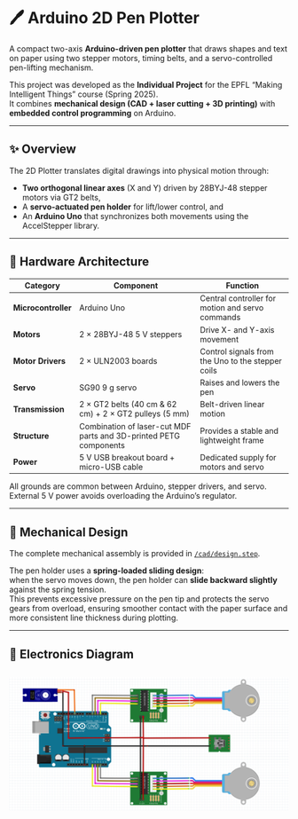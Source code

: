 # 🖊️ Arduino 2D Pen Plotter

A compact two-axis **Arduino-driven pen plotter** that draws shapes and text on paper using two stepper motors, timing belts, and a servo-controlled pen-lifting mechanism.

This project was developed as the **Individual Project** for the EPFL “Making Intelligent Things” course (Spring 2025).  
It combines **mechanical design (CAD + laser cutting + 3D printing)** with **embedded control programming** on Arduino.

---

## ✨ Overview

The 2D Plotter translates digital drawings into physical motion through:
- **Two orthogonal linear axes** (X and Y) driven by 28BYJ-48 stepper motors via GT2 belts,  
- A **servo-actuated pen holder** for lift/lower control, and  
- An **Arduino Uno** that synchronizes both movements using the AccelStepper library.

---

## 🧠 Hardware Architecture

| Category | Component | Function |
|-----------|------------|-----------|
| **Microcontroller** | Arduino Uno | Central controller for motion and servo commands |
| **Motors** | 2 × 28BYJ-48 5 V steppers | Drive X- and Y-axis movement |
| **Motor Drivers** | 2 × ULN2003 boards | Control signals from the Uno to the stepper coils |
| **Servo** | SG90 9 g servo | Raises and lowers the pen |
| **Transmission** | 2 × GT2 belts (40 cm & 62 cm) + 2 × GT2 pulleys (5 mm) | Belt-driven linear motion |
| **Structure** | Combination of laser-cut MDF parts and 3D-printed PETG components | Provides a stable and lightweight frame |
| **Power** | 5 V USB breakout board + micro-USB cable | Dedicated supply for motors and servo |

All grounds are common between Arduino, stepper drivers, and servo.  
External 5 V power avoids overloading the Arduino’s regulator.

---

## 🧱 Mechanical Design

The complete mechanical assembly is provided in [`/cad/design.step`](cad/design.step).

The pen holder uses a **spring-loaded sliding design**:  
when the servo moves down, the pen holder can **slide backward slightly** against the spring tension.  
This prevents excessive pressure on the pen tip and protects the servo gears from overload, ensuring smoother contact with the paper surface and more consistent line thickness during plotting.

---

## 🧩 Electronics Diagram

![Wiring diagram](images/Circuit_Diagram.png)  
---
